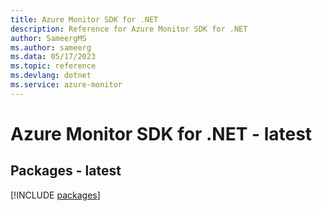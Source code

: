 ```yaml
---
title: Azure Monitor SDK for .NET
description: Reference for Azure Monitor SDK for .NET
author: SameergMS
ms.author: sameerg
ms.data: 05/17/2023
ms.topic: reference
ms.devlang: dotnet
ms.service: azure-monitor
---
```

# Azure Monitor SDK for .NET - latest
## Packages - latest
[!INCLUDE [packages](monitor-index.md)]